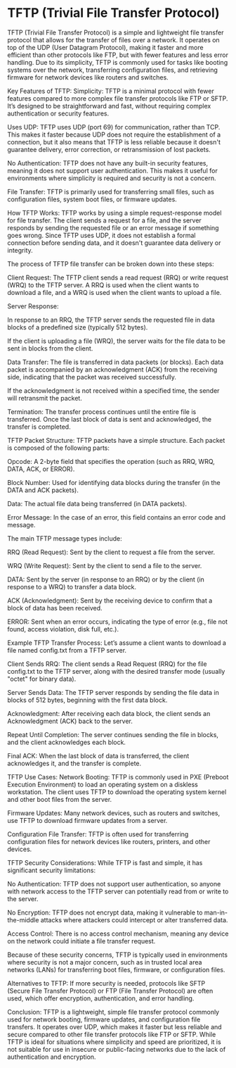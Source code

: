 # TFTP (Trivial File Transfer Protocol)

TFTP (Trivial File Transfer Protocol) is a simple and lightweight file transfer protocol that allows for the transfer of files over a network. It operates on top of the UDP (User Datagram Protocol), making it faster and more efficient than other protocols like FTP, but with fewer features and less error handling. Due to its simplicity, TFTP is commonly used for tasks like booting systems over the network, transferring configuration files, and retrieving firmware for network devices like routers and switches.

Key Features of TFTP:
Simplicity: TFTP is a minimal protocol with fewer features compared to more complex file transfer protocols like FTP or SFTP. It’s designed to be straightforward and fast, without requiring complex authentication or security features.

Uses UDP: TFTP uses UDP (port 69) for communication, rather than TCP. This makes it faster because UDP does not require the establishment of a connection, but it also means that TFTP is less reliable because it doesn't guarantee delivery, error correction, or retransmission of lost packets.

No Authentication: TFTP does not have any built-in security features, meaning it does not support user authentication. This makes it useful for environments where simplicity is required and security is not a concern.

File Transfer: TFTP is primarily used for transferring small files, such as configuration files, system boot files, or firmware updates.

How TFTP Works:
TFTP works by using a simple request-response model for file transfer. The client sends a request for a file, and the server responds by sending the requested file or an error message if something goes wrong. Since TFTP uses UDP, it does not establish a formal connection before sending data, and it doesn't guarantee data delivery or integrity.

The process of TFTP file transfer can be broken down into these steps:

Client Request: The TFTP client sends a read request (RRQ) or write request (WRQ) to the TFTP server. A RRQ is used when the client wants to download a file, and a WRQ is used when the client wants to upload a file.

Server Response:

In response to an RRQ, the TFTP server sends the requested file in data blocks of a predefined size (typically 512 bytes).

If the client is uploading a file (WRQ), the server waits for the file data to be sent in blocks from the client.

Data Transfer: The file is transferred in data packets (or blocks). Each data packet is accompanied by an acknowledgment (ACK) from the receiving side, indicating that the packet was received successfully.

If the acknowledgment is not received within a specified time, the sender will retransmit the packet.

Termination: The transfer process continues until the entire file is transferred. Once the last block of data is sent and acknowledged, the transfer is completed.

TFTP Packet Structure:
TFTP packets have a simple structure. Each packet is composed of the following parts:

Opcode: A 2-byte field that specifies the operation (such as RRQ, WRQ, DATA, ACK, or ERROR).

Block Number: Used for identifying data blocks during the transfer (in the DATA and ACK packets).

Data: The actual file data being transferred (in DATA packets).

Error Message: In the case of an error, this field contains an error code and message.

The main TFTP message types include:

RRQ (Read Request): Sent by the client to request a file from the server.

WRQ (Write Request): Sent by the client to send a file to the server.

DATA: Sent by the server (in response to an RRQ) or by the client (in response to a WRQ) to transfer a data block.

ACK (Acknowledgment): Sent by the receiving device to confirm that a block of data has been received.

ERROR: Sent when an error occurs, indicating the type of error (e.g., file not found, access violation, disk full, etc.).

Example TFTP Transfer Process:
Let’s assume a client wants to download a file named config.txt from a TFTP server.

Client Sends RRQ: The client sends a Read Request (RRQ) for the file config.txt to the TFTP server, along with the desired transfer mode (usually "octet" for binary data).

Server Sends Data: The TFTP server responds by sending the file data in blocks of 512 bytes, beginning with the first data block.

Acknowledgment: After receiving each data block, the client sends an Acknowledgment (ACK) back to the server.

Repeat Until Completion: The server continues sending the file in blocks, and the client acknowledges each block.

Final ACK: When the last block of data is transferred, the client acknowledges it, and the transfer is complete.

TFTP Use Cases:
Network Booting: TFTP is commonly used in PXE (Preboot Execution Environment) to load an operating system on a diskless workstation. The client uses TFTP to download the operating system kernel and other boot files from the server.

Firmware Updates: Many network devices, such as routers and switches, use TFTP to download firmware updates from a server.

Configuration File Transfer: TFTP is often used for transferring configuration files for network devices like routers, printers, and other devices.

TFTP Security Considerations:
While TFTP is fast and simple, it has significant security limitations:

No Authentication: TFTP does not support user authentication, so anyone with network access to the TFTP server can potentially read from or write to the server.

No Encryption: TFTP does not encrypt data, making it vulnerable to man-in-the-middle attacks where attackers could intercept or alter transferred data.

Access Control: There is no access control mechanism, meaning any device on the network could initiate a file transfer request.

Because of these security concerns, TFTP is typically used in environments where security is not a major concern, such as in trusted local area networks (LANs) for transferring boot files, firmware, or configuration files.

Alternatives to TFTP:
If more security is needed, protocols like SFTP (Secure File Transfer Protocol) or FTP (File Transfer Protocol) are often used, which offer encryption, authentication, and error handling.

Conclusion:
TFTP is a lightweight, simple file transfer protocol commonly used for network booting, firmware updates, and configuration file transfers. It operates over UDP, which makes it faster but less reliable and secure compared to other file transfer protocols like FTP or SFTP. While TFTP is ideal for situations where simplicity and speed are prioritized, it is not suitable for use in insecure or public-facing networks due to the lack of authentication and encryption.